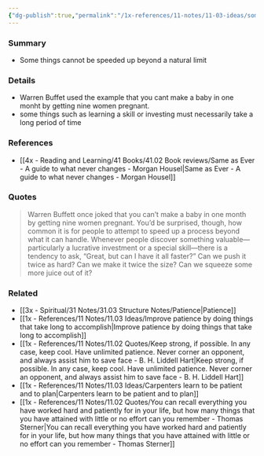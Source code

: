 ```yaml
---
{"dg-publish":true,"permalink":"/1x-references/11-notes/11-03-ideas/some-things-cannot-be-speeded-up-beyond-a-natural-limit/","title":"Some things cannot be speeded up beyond a natural limit","created":"2025-07-03T21:35:33.274+03:00","updated":"2025-07-04T07:34:04.468+03:00"}
---
```



### Summary
- Some things cannot be speeded up beyond a natural limit

### Details
- Warren Buffet used the example that you cant make a baby in one monht by getting nine women pregnant.
- some things such as learning a skill or investing must necessarily take a long period of time

### References
- [[4x - Reading and Learning/41 Books/41.02 Book reviews/Same as Ever - A guide to what never changes - Morgan Housel\|Same as Ever - A guide to what never changes - Morgan Housel]]

### Quotes
> Warren Buffett once joked that you can’t make a baby in one month by getting nine women pregnant.
> You’d be surprised, though, how common it is for people to attempt to speed up a process beyond what it can handle.
> Whenever people discover something valuable—particularly a lucrative investment or a special skill—there is a tendency to ask, “Great, but can I have it all faster?” Can we push it twice as hard? Can we make it twice the size? Can we squeeze some more juice out of it?



### Related
- [[3x - Spiritual/31 Notes/31.03 Structure Notes/Patience\|Patience]]
- [[1x - References/11 Notes/11.03 Ideas/Improve patience by doing things that take long to accomplish\|Improve patience by doing things that take long to accomplish]]
- [[1x - References/11 Notes/11.02 Quotes/Keep strong, if possible. In any case, keep cool. Have unlimited patience. Never corner an opponent, and always assist him to save face - B. H. Liddell Hart\|Keep strong, if possible. In any case, keep cool. Have unlimited patience. Never corner an opponent, and always assist him to save face - B. H. Liddell Hart]]
- [[1x - References/11 Notes/11.03 Ideas/Carpenters learn to be patient and to plan\|Carpenters learn to be patient and to plan]]
- [[1x - References/11 Notes/11.02 Quotes/You can recall everything you have worked hard and patiently for in your life, but how many things that you have attained with little or no effort can you remember - Thomas Sterner\|You can recall everything you have worked hard and patiently for in your life, but how many things that you have attained with little or no effort can you remember - Thomas Sterner]]